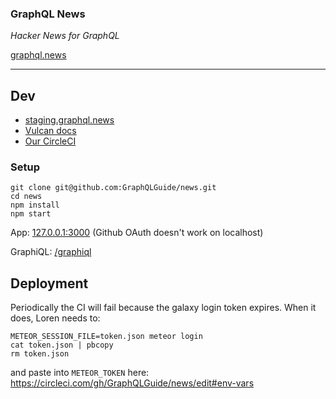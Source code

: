 ### GraphQL News

*Hacker News for GraphQL*

[graphql.news](https://graphql.news)

---

## Dev

- [staging.graphql.news](https://staging.graphql.news)
- [Vulcan docs](http://docs.vulcanjs.org)
- [Our CircleCI](https://circleci.com/gh/GraphQLGuide/news/)

### Setup

```
git clone git@github.com:GraphQLGuide/news.git
cd news
npm install
npm start
```

App: [127.0.0.1:3000](http://127.0.0.1:3000/) (Github OAuth doesn't work on localhost)

GraphiQL: [/graphiql](http://127.0.0.1:3000/graphiql)

## Deployment

Periodically the CI will fail because the galaxy login token expires. When it does, Loren needs to:

```
METEOR_SESSION_FILE=token.json meteor login
cat token.json | pbcopy
rm token.json
```

and paste into `METEOR_TOKEN` here: https://circleci.com/gh/GraphQLGuide/news/edit#env-vars
